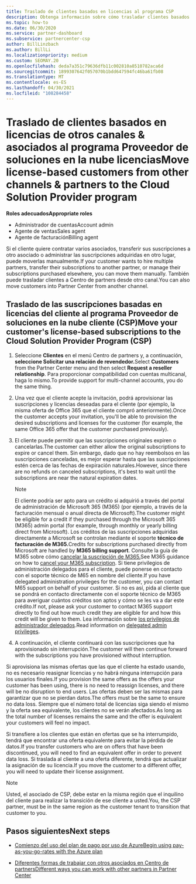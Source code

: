 ```yaml
---
title: Traslado de clientes basados en licencias al programa CSP
description: Obtenga información sobre cómo trasladar clientes basados en licencias de otros canales u otro asociado al programa Proveedor de soluciones en la nube (CSP) de Centro de partners.
ms.topic: how-to
ms.date: 06/30/2020
ms.service: partner-dashboard
ms.subservice: partnercenter-csp
author: BillLinzbach
ms.author: BillLi
ms.localizationpriority: medium
ms.custom: SEOMAY.20
ms.openlocfilehash: deda7a351c79636dfb11c002810a8510782aca6d
ms.sourcegitcommit: 1899307642f057070b1bdd647594fc46ba61fb08
ms.translationtype: MT
ms.contentlocale: es-ES
ms.lasthandoff: 04/30/2021
ms.locfileid: "108284458"
---
```

# <a name="move-license-based-customers-from-other-channels--partners-to-the-cloud-solution-provider-program"></a><span data-ttu-id="131e0-103">Traslado de clientes basados en licencias de otros canales & asociados al programa Proveedor de soluciones en la nube licencias</span><span class="sxs-lookup"><span data-stu-id="131e0-103">Move license-based customers from other channels & partners to the Cloud Solution Provider program</span></span>

<span data-ttu-id="131e0-104">**Roles adecuados**</span><span class="sxs-lookup"><span data-stu-id="131e0-104">**Appropriate roles**</span></span>

- <span data-ttu-id="131e0-105">Administrador de cuentas</span><span class="sxs-lookup"><span data-stu-id="131e0-105">Account admin</span></span>
- <span data-ttu-id="131e0-106">Agente de ventas</span><span class="sxs-lookup"><span data-stu-id="131e0-106">Sales agent</span></span>
- <span data-ttu-id="131e0-107">Agente de facturación</span><span class="sxs-lookup"><span data-stu-id="131e0-107">Billing agent</span></span>

<span data-ttu-id="131e0-108">Si el cliente quiere contratar varios asociados, transferir sus suscripciones a otro asociado o administrar las suscripciones adquiridas en otro lugar, puede moverlas manualmente.</span><span class="sxs-lookup"><span data-stu-id="131e0-108">If your customer wants to hire multiple partners, transfer their subscriptions to another partner, or manage their subscriptions purchased elsewhere, you can move them manually.</span></span> <span data-ttu-id="131e0-109">También puede trasladar clientes a Centro de partners desde otro canal.</span><span class="sxs-lookup"><span data-stu-id="131e0-109">You can also move customers into Partner Center from another channel.</span></span>

## <a name="move-your-customers-license-based-subscriptions-to-the-cloud-solution-provider-program-csp"></a><span data-ttu-id="131e0-110">Traslado de las suscripciones basadas en licencias del cliente al programa Proveedor de soluciones en la nube cliente (CSP)</span><span class="sxs-lookup"><span data-stu-id="131e0-110">Move your customer's license-based subscriptions to the Cloud Solution Provider Program (CSP)</span></span>

1. <span data-ttu-id="131e0-111">Seleccione **Clientes** en el menú Centro de partners y, a continuación, **seleccione Solicitar una relación de revendedor.**</span><span class="sxs-lookup"><span data-stu-id="131e0-111">Select **Customers** from the Partner Center menu and then select **Request a reseller relationship**.</span></span> <span data-ttu-id="131e0-112">Para proporcionar compatibilidad con cuentas multicanal, haga lo mismo.</span><span class="sxs-lookup"><span data-stu-id="131e0-112">To provide support for multi-channel accounts, you do the same thing.</span></span>

2. <span data-ttu-id="131e0-113">Una vez que el cliente acepte la invitación, podrá aprovisionar las suscripciones y licencias deseadas para el cliente (por ejemplo, la misma oferta de Office 365 que el cliente compró anteriormente).</span><span class="sxs-lookup"><span data-stu-id="131e0-113">Once the customer accepts your invitation, you'll be able to provision the desired subscriptions and licenses for the customer (for example, the same Office 365 offer that the customer purchased previously).</span></span>

3. <span data-ttu-id="131e0-114">El cliente puede permitir que las suscripciones originales expiren o cancelarlas.</span><span class="sxs-lookup"><span data-stu-id="131e0-114">The customer can either allow the original subscriptions to expire or cancel them.</span></span> <span data-ttu-id="131e0-115">Sin embargo, dado que no hay reembolsos en las suscripciones canceladas, es mejor esperar hasta que las suscripciones estén cerca de las fechas de expiración naturales.</span><span class="sxs-lookup"><span data-stu-id="131e0-115">However, since there are no refunds on canceled subscriptions, it's best to wait until the  subscriptions are near the natural expiration dates.</span></span>


   >[!NOTE]
   ><span data-ttu-id="131e0-116">El cliente podría ser apto para un crédito si adquirió a través del portal de administración de Microsoft 365 (M365) (por ejemplo, a través de la facturación mensual o anual directa de Microsoft).</span><span class="sxs-lookup"><span data-stu-id="131e0-116">The customer might be eligible for a credit if they purchased through the Microsoft 365 (M365) admin portal (for example, through monthly or yearly billing direct from Microsoft).</span></span> <span data-ttu-id="131e0-117">Los créditos de las suscripciones adquiridas directamente a Microsoft se controlan mediante el soporte **técnico de facturación de M365.**</span><span class="sxs-lookup"><span data-stu-id="131e0-117">Credits for subscriptions purchased directly from Microsoft are handled by **M365 billing support**.</span></span> <span data-ttu-id="131e0-118">Consulte la guía de M365 sobre cómo [cancelar la suscripción de M365.](/microsoft-365/commerce/subscriptions/cancel-your-subscription)</span><span class="sxs-lookup"><span data-stu-id="131e0-118">See M365 guidance on how to [cancel your M365 subscription](/microsoft-365/commerce/subscriptions/cancel-your-subscription).</span></span> <span data-ttu-id="131e0-119">Si tiene privilegios de administración delegados para el cliente, puede ponerse en contacto con el soporte técnico de M65 en nombre del cliente.</span><span class="sxs-lookup"><span data-stu-id="131e0-119">If you have delegated administration privileges for the customer, you can contact M65 support on behalf of your customer.</span></span> <span data-ttu-id="131e0-120">Si no es así, pida al cliente que se pondrá en contacto directamente con el soporte técnico de M365 para averiguar cuántos créditos son aptos y cómo se les va a dar este crédito.</span><span class="sxs-lookup"><span data-stu-id="131e0-120">If not, please ask your customer to contact M365 support directly to find out how much credit they are eligible for and how this credit will be given to them.</span></span> <span data-ttu-id="131e0-121">Lea información sobre [los privilegios de administrador delegados](customers-revoke-admin-privileges.md).</span><span class="sxs-lookup"><span data-stu-id="131e0-121">Read information on [delegated admin privileges](customers-revoke-admin-privileges.md).</span></span>


4. <span data-ttu-id="131e0-122">A continuación, el cliente continuará con las suscripciones que ha aprovisionado sin interrupción.</span><span class="sxs-lookup"><span data-stu-id="131e0-122">The customer will then continue forward with the subscriptions you have provisioned without interruption.</span></span>

<span data-ttu-id="131e0-123">Si aprovisiona las mismas ofertas que las que el cliente ha estado usando, no es necesario reasignar licencias y no habrá ninguna interrupción para los usuarios finales.</span><span class="sxs-lookup"><span data-stu-id="131e0-123">If you provision the same offers as the offers your customer has been using, there is no need to reassign licenses, and there will be no disruption to end users.</span></span> <span data-ttu-id="131e0-124">Las ofertas deben ser las mismas para garantizar que no se pierdan datos.</span><span class="sxs-lookup"><span data-stu-id="131e0-124">The offers must be the same to ensure no data loss.</span></span> <span data-ttu-id="131e0-125">Siempre que el número total de licencias siga siendo el mismo y la oferta sea equivalente, los clientes no se verán afectados.</span><span class="sxs-lookup"><span data-stu-id="131e0-125">As long as the total number of licenses remains the same and the offer is equivalent your customers will feel no impact.</span></span>

<span data-ttu-id="131e0-126">Si transfiere a los clientes que están en ofertas que se ha interrumpido, tendrá que encontrar una oferta equivalente para evitar la pérdida de datos.</span><span class="sxs-lookup"><span data-stu-id="131e0-126">If you transfer customers who are on offers that have been discontinued, you will need to find an equivalent offer in order to prevent data loss.</span></span> <span data-ttu-id="131e0-127">Si traslada al cliente a una oferta diferente, tendrá que actualizar la asignación de su licencia.</span><span class="sxs-lookup"><span data-stu-id="131e0-127">If you move the customer to a different offer, you will need to update their license assignment.</span></span>

>[!NOTE]
> <span data-ttu-id="131e0-128">Usted, el asociado de CSP, debe estar en la misma región que el inquilino del cliente para realizar la transición de ese cliente a usted.</span><span class="sxs-lookup"><span data-stu-id="131e0-128">You, the CSP partner, must be in the same region as the customer tenant to transition that customer to you.</span></span>

## <a name="next-steps"></a><span data-ttu-id="131e0-129">Pasos siguientes</span><span class="sxs-lookup"><span data-stu-id="131e0-129">Next steps</span></span>

- [<span data-ttu-id="131e0-130">Comienzo del uso del plan de pago por uso de Azure</span><span class="sxs-lookup"><span data-stu-id="131e0-130">Begin using pay-as-you-go-rates with the Azure plan</span></span>](azure-plan-get-started.md)
 

- [<span data-ttu-id="131e0-131">Diferentes formas de trabajar con otros asociados en Centro de partners</span><span class="sxs-lookup"><span data-stu-id="131e0-131">Different ways you can work with other partners in Partner Center</span></span>](work-with-other-partners.md)